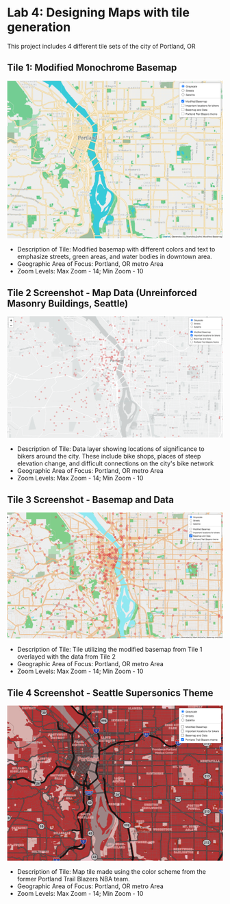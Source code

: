 # Lab 4: Designing Maps with tile generation

This project includes 4 different tile sets of the city of Portland, OR

## Tile 1: Modified Monochrome Basemap
![Map Image](img/basemap.png)

- Description of Tile: Modified basemap with different colors and text to emphasize streets, green areas, and water bodies in downtown area.
- Geographic Area of Focus: Portland, OR metro Area 
- Zoom Levels: Max Zoom - 14; Min Zoom - 10

## Tile 2 Screenshot - Map Data (Unreinforced Masonry Buildings, Seattle)
![Map Image](img/bikestops.png)

- Description of Tile: Data layer showing locations of significance to bikers around the city. These include bike shops, places of steep elevation change, and difficult connections on the city's bike network  
- Geographic Area of Focus: Portland, OR metro Area
- Zoom Levels: Max Zoom - 14; Min Zoom - 10

## Tile 3 Screenshot - Basemap and Data 
![Map Image](img/basemapanddata.png)

- Description of Tile: Tile utilizing the modified basemap from Tile 1 overlayed with the data from Tile 2
- Geographic Area of Focus: Portland, OR metro Area 
- Zoom Levels: Max Zoom - 14; Min Zoom - 10

## Tile 4 Screenshot - Seattle Supersonics Theme
![Map Image](img/blazers.png)

- Description of Tile: Map tile made using the color scheme from the former Portland Trail Blazers NBA team. 
- Geographic Area of Focus: Portland, OR metro Area 
- Zoom Levels: Max Zoom - 14; Min Zoom - 10
